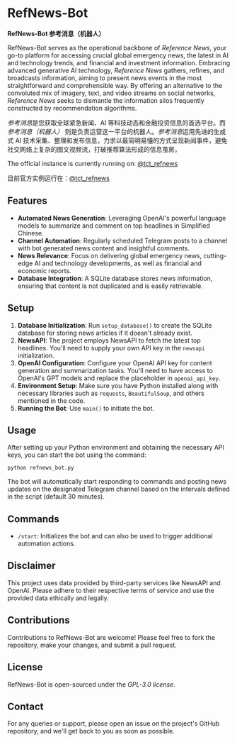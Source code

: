 # RefNews-Bot

**RefNews-Bot 参考消息（机器人）**

RefNews-Bot serves as the operational backbone of *Reference News*, your go-to platform for accessing crucial global emergency news, the latest in AI and technology trends, and financial and investment information. Embracing advanced generative AI technology, *Reference News* gathers, refines, and broadcasts information, aiming to present news events in the most straightforward and comprehensible way. By offering an alternative to the convoluted mix of imagery, text, and video streams on social networks, *Reference News* seeks to dismantle the information silos frequently constructed by recommendation algorithms.

*参考消息*是您获取全球紧急新闻、AI 等科技动态和金融投资信息的首选平台。而 *参考消息（机器人）* 则是负责运营这一平台的机器人。*参考消息*运用先进的生成式 AI 技术采集、整理和发布信息，力求以最简明易懂的方式呈现新闻事件，避免社交网络上复杂的图文视频流，打破推荐算法形成的信息茧房。

The official instance is currently running on: [@tct_refnews](https://t.me/tct_refnews)

目前官方实例运行在：[@tct_refnews](https://t.me/tct_refnews)

## Features

- **Automated News Generation**: Leveraging OpenAI's powerful language models to summarize and comment on top headlines in Simplified Chinese.
- **Channel Automation**: Regularly scheduled Telegram posts to a channel with bot generated news content and insightful comments.
- **News Relevance**: Focus on delivering global emergency news, cutting-edge AI and technology developments, as well as financial and economic reports.
- **Database Integration**: A SQLite database stores news information, ensuring that content is not duplicated and is easily retrievable.

## Setup

1. **Database Initialization**: Run `setup_database()` to create the SQLite database for storing news articles if it doesn't already exist.
2. **NewsAPI**: The project employs NewsAPI to fetch the latest top headlines. You'll need to supply your own API key in the `newsapi` initialization.
3. **OpenAI Configuration**: Configure your OpenAI API key for content generation and summarization tasks. You'll need to have access to OpenAI's GPT models and replace the placeholder in `openai_api_key`.
4. **Environment Setup**: Make sure you have Python installed along with necessary libraries such as `requests`, `BeautifulSoup`, and others mentioned in the code.
5. **Running the Bot**: Use `main()` to initiate the bot. 

## Usage

After setting up your Python environment and obtaining the necessary API keys, you can start the bot using the command:

```bash
python refnews_bot.py
```

The bot will automatically start responding to commands and posting news updates on the designated Telegram channel based on the intervals defined in the script (default 30 minutes).

## Commands

- `/start`: Initializes the bot and can also be used to trigger additional automation actions.

## Disclaimer

This project uses data provided by third-party services like NewsAPI and OpenAI. Please adhere to their respective terms of service and use the provided data ethically and legally.

## Contributions

Contributions to RefNews-Bot are welcome! Please feel free to fork the repository, make your changes, and submit a pull request.

## License

RefNews-Bot is open-sourced under the *GPL-3.0 license*.

## Contact

For any queries or support, please open an issue on the project's GitHub repository, and we'll get back to you as soon as possible.